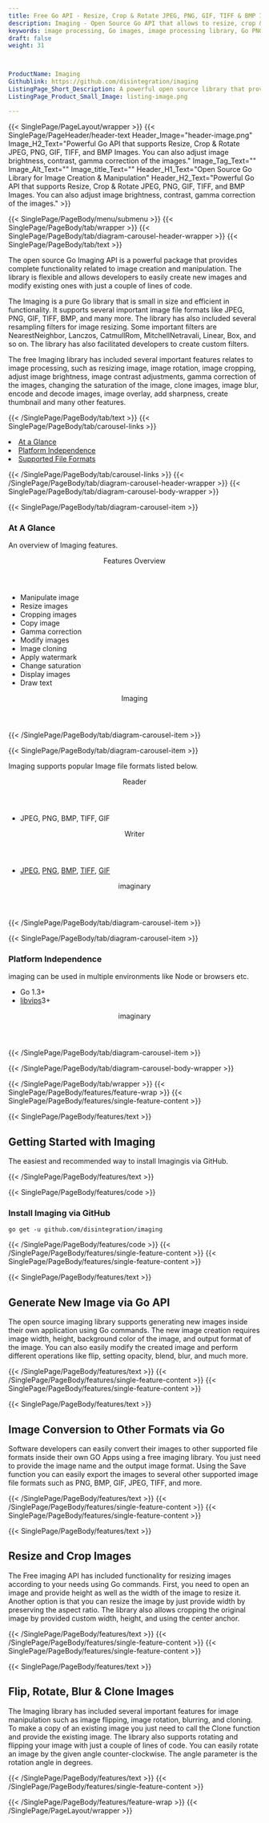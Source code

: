 ```yaml
---
title: Free Go API - Resize, Crop & Rotate JPEG, PNG, GIF, TIFF & BMP Images
description: Imaging - Open Source Go API that allows to resize, crop & rotate JPEG, PNG, GIF, TIFF & BMP Images. Adjust image brightness, contrast, gamma correction.
keywords: image processing, Go images, image processing library, Go PNG API, Go JPG, Go image API, Go Image creation, Modify images, Image filtering API, Go fade image , image filtering API, image animation, 3d image rendering, plasma effect
draft: false
weight: 31



ProductName: Imaging
Githublink: https://github.com/disintegration/imaging
ListingPage_Short_Description: A powerful open source library that provides complete functionality related to image creation and manipulation.
ListingPage_Product_Small_Image: listing-image.png 

---
```


{{< SinglePage/PageLayout/wrapper >}}
{{< SinglePage/PageHeader/header-text
Header_Image="header-image.png"
Image_H2_Text="Powerful Go API that supports Resize, Crop & Rotate JPEG, PNG, GIF, TIFF, and BMP Images. You can also adjust image brightness, contrast, gamma correction of the images."
Image_Tag_Text=""
Image_Alt_Text=""
Image_title_Text=""
Header_H1_Text="Open Source Go Library for Image Creation & Manipulation"
Header_H2_Text="Powerful Go API that supports Resize, Crop & Rotate JPEG, PNG, GIF, TIFF, and BMP Images. You can also adjust image brightness, contrast, gamma correction of the images." >}}

{{< SinglePage/PageBody/menu/submenu >}}
{{< SinglePage/PageBody/tab/wrapper >}}
{{< SinglePage/PageBody/tab/diagram-carousel-header-wrapper >}}
{{< SinglePage/PageBody/tab/text >}}



<p>The open source Go Imaging API is a powerful package that provides complete functionality related to image creation and manipulation. The library is flexible and allows developers to easily create new images and modify existing ones with just a couple of lines of code.</p>
<p>The Imaging is a pure Go library that is small in size and efficient in functionality. It supports several important image file formats like JPEG, PNG, GIF, TIFF, BMP, and many more. The library has also included several resampling filters for image resizing. Some important filters are NearestNeighbor, Lanczos, CatmullRom, MitchellNetravali, Linear, Box, and so on. The library has also facilitated developers to create custom filters.</p>
<p>The free Imaging library has included several important features relates to image processing, such as resizing image, image rotation, image cropping, adjust image brightness, image contrast adjustments, gamma correction of the images, changing the saturation of the image, clone images, image blur, encode and decode images, image overlay, add sharpness, create thumbnail and many other features.</p>

{{< /SinglePage/PageBody/tab/text >}}
{{< SinglePage/PageBody/tab/carousel-links >}}

<li data-target="#diagramcarousel" data-slide-to="0"><a href="#">At a Glance</a></li>
<li data-target="#diagramcarousel" data-slide-to="2"><a href="#">Platform Independence</a></li>
<li data-target="#diagramcarousel" data-slide-to="1"><a class="activetab" href="#">Supported File Formats</a></li>


{{< /SinglePage/PageBody/tab/carousel-links >}}
{{< /SinglePage/PageBody/tab/diagram-carousel-header-wrapper >}}
{{< SinglePage/PageBody/tab/diagram-carousel-body-wrapper >}}

{{< SinglePage/PageBody/tab/diagram-carousel-item >}}
<h3>At A Glance</h3>
<p>An overview of Imaging features.</p>
<div class="diagram1 d1-poi">
<div class="d1-row">
<div class="d1-col d1-right"><header>Features Overview</header>
<ul>
<li>Manipulate image</li>
<li>Resize images</li>
<li>Cropping images</li>
<li>Copy image</li>
<li>Gamma correction</li>
<li>Modify images</li>
<li>Image cloning</li>
<li>Apply watermark</li>
<li>Change saturation</li>
<li>Display images</li>
<li>Draw text</li>
</ul>
</div>
</div>
<div class="d1-logo" style="border: none;"><header>Imaging</header><footer><small></small></footer></div>
<!--/logo--></div>
<!--/diagram1-->
{{< /SinglePage/PageBody/tab/diagram-carousel-item >}}

{{< SinglePage/PageBody/tab/diagram-carousel-item >}}
<p>Imaging supports popular Image file formats listed below.</p>
<div class="diagram1 d2 d1-poi">
<div class="d1-row">
<div class="d1-col d1-left"><header><i class="fa fa-arrows-v"> </i> Reader</header>
<ul>
<li> JPEG, PNG, BMP, TIFF, GIF</li>
</ul>
</div>
<!--/left-->
<div class="d1-col d1-right"><header><i class="fa fa-long-arrow-down"> </i> Writer</header>
<ul>
<li> <a href="https://docs.fileformat.com/image/jpeg/">JPEG</a>, <a href="https://docs.fileformat.com/image/png/">PNG</a>, <a href="https://docs.fileformat.com/image/bmp/">BMP</a>, <a href="https://docs.fileformat.com/image/tiff/">TIFF</a>, <a href="https://docs.fileformat.com/image/gif/">GIF</a></li>
</ul>
</div>
<!--/right--></div>
<!--/row-->
<div class="d1-logo" style="border: none;"><header>imaginary</header><footer><small></small></footer></div>
<!--/logo--></div>
<!--/diagram2-->
{{< /SinglePage/PageBody/tab/diagram-carousel-item >}}

{{< SinglePage/PageBody/tab/diagram-carousel-item >}}
<h3>Platform Independence</h3>
<p>imaging can be used in multiple environments like Node or browsers etc.</p>
<div class="diagram1 d1-poi">
<div class="d1-row">
<div class="d1-col d1-right">
<ul>
<li>Go 1.3+</li>
<li><a href="https://github.com/libvips/libvips">libvips</a>3+</li>
</ul>
</div>
<!--/right--></div>
<!--/row-->
<div class="d1-logo" style="border: none;"><header>imaginary</header><footer><small></small></footer></div>
<!--/logo--></div>
<!--/diagram2 -->
{{< /SinglePage/PageBody/tab/diagram-carousel-item >}}

{{< /SinglePage/PageBody/tab/diagram-carousel-body-wrapper >}}

{{< /SinglePage/PageBody/tab/wrapper >}}
{{< SinglePage/PageBody/features/feature-wrap >}}
{{< SinglePage/PageBody/features/single-feature-content >}}

{{< SinglePage/PageBody/features/text >}}
<h2 class="h2title">Getting Started with Imaging</h2>
<p>The easiest and recommended way to install Imagingis via GitHub.</p>
{{< /SinglePage/PageBody/features/text >}}

{{< SinglePage/PageBody/features/code >}}
<h3><strong>Install Imaging via GitHub</strong></h3>
<pre><code class="html">go get -u github.com/disintegration/imaging</code></pre>


{{< /SinglePage/PageBody/features/code >}}
{{< /SinglePage/PageBody/features/single-feature-content >}}
{{< SinglePage/PageBody/features/single-feature-content >}}

{{< SinglePage/PageBody/features/text >}}
<h2 class="h2title">Generate New Image via Go API</h2>
<p>The open source imaging library supports generating new images inside their own application using Go commands. The new image creation requires image width, height, background color of the image, and output format of the image. You can also easily modify the created image and perform different operations like flip, setting opacity, blend, blur, and much more.</p>

{{< /SinglePage/PageBody/features/text >}}
{{< /SinglePage/PageBody/features/single-feature-content >}}
{{< SinglePage/PageBody/features/single-feature-content >}}

{{< SinglePage/PageBody/features/text >}}
<h2 class="h2title">Image Conversion to Other Formats via Go</h2>
<p>Software developers can easily convert their images to other supported file formats inside their own GO Apps using a free imaging library. You just need to provide the image name and the output image format. Using the Save function you can easily export the images to several other supported image file formats such as PNG, BMP, GIF, JPEG, TIFF, and more.</p>

{{< /SinglePage/PageBody/features/text >}}
{{< /SinglePage/PageBody/features/single-feature-content >}}
{{< SinglePage/PageBody/features/single-feature-content >}}

{{< SinglePage/PageBody/features/text >}}
<h2 class="h2title">Resize and Crop Images</h2>
<p>The Free imaging API has included functionality for resizing images according to your needs using Go commands. First, you need to open an image and provide height as well as the width of the image to resize it. Another option is that you can resize the image by just provide width by preserving the aspect ratio. The library also allows cropping the original image by provided custom width, height, and using the center anchor.</p>

{{< /SinglePage/PageBody/features/text >}}
{{< /SinglePage/PageBody/features/single-feature-content >}}
{{< SinglePage/PageBody/features/single-feature-content >}}

{{< SinglePage/PageBody/features/text >}}
<h2 class="h2title">Flip, Rotate, Blur & Clone Images</h2>
<p>The Imaging library has included several important features for image manipulation such as image flipping, image rotation, blurring, and cloning. To make a copy of an existing image you just need to call the Clone function and provide the existing image. The library also supports rotating and flipping your image with just a couple of lines of code. You can easily rotate an image by the given angle counter-clockwise. The angle parameter is the rotation angle in degrees.</p>

{{< /SinglePage/PageBody/features/text >}}
{{< /SinglePage/PageBody/features/single-feature-content >}}

{{< /SinglePage/PageBody/features/feature-wrap >}}
{{< /SinglePage/PageLayout/wrapper >}}